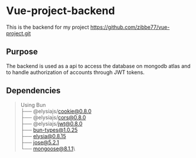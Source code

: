 # Vue-project-backend
This is the backend for my project <https://github.com/zibbe77/vue-project.git> 

## Purpose
The backend is used as a api to access the database on mongodb atlas and to handle authorization of accounts through JWT tokens. 

## Dependencies
> Using Bun\
> ├── @elysiajs/cookie@0.8.0\
> ├── @elysiajs/cors@0.8.0\
> ├── @elysiajs/jwt@0.8.0\
> ├── bun-types@1.0.25\
> ├── elysia@0.8.15\
> ├── jose@5.2.1\
> └── mongoose@8.1.1\


